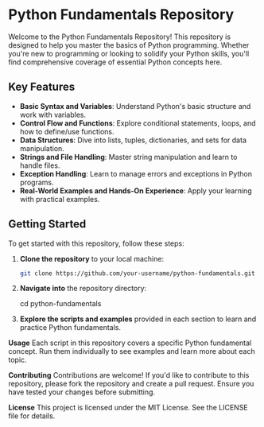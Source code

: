 # Python Fundamentals Repository

Welcome to the Python Fundamentals Repository! This repository is designed to help you master the basics of Python programming. Whether you're new to programming or looking to solidify your Python skills, you'll find comprehensive coverage of essential Python concepts here.

## Key Features

- **Basic Syntax and Variables**: Understand Python's basic structure and work with variables.
- **Control Flow and Functions**: Explore conditional statements, loops, and how to define/use functions.
- **Data Structures**: Dive into lists, tuples, dictionaries, and sets for data manipulation.
- **Strings and File Handling**: Master string manipulation and learn to handle files.
- **Exception Handling**: Learn to manage errors and exceptions in Python programs.
- **Real-World Examples and Hands-On Experience**: Apply your learning with practical examples.

## Getting Started

To get started with this repository, follow these steps:

1. **Clone the repository** to your local machine:

   ```bash
   git clone https://github.com/your-username/python-fundamentals.git

2. **Navigate into** the repository directory:
   
     cd python-fundamentals

4. **Explore the scripts and examples** provided in each section to learn and practice Python fundamentals.

**Usage**
Each script in this repository covers a specific Python fundamental concept. Run them individually to see examples and learn more about each topic.

**Contributing**
Contributions are welcome! If you'd like to contribute to this repository, please fork the repository and create a pull request. Ensure you have tested your changes before submitting.

**License**
This project is licensed under the MIT License. See the LICENSE file for details.
